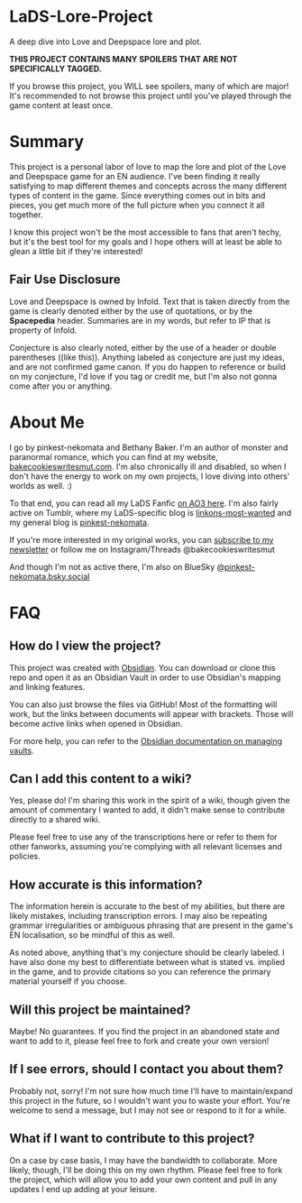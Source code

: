 # LaDS-Lore-Project
 A deep dive into Love and Deepspace lore and plot.

**THIS PROJECT CONTAINS MANY SPOILERS THAT ARE NOT SPECIFICALLY TAGGED.**

If you browse this project, you WILL see spoilers, many of which are major! It's recommended to not browse this project until you've played through the game content at least once.

# Summary
This project is a personal labor of love to map the lore and plot of the Love and Deepspace game for an EN audience. I've been finding it really satisfying to map different themes and concepts across the many different types of content in the game. Since everything comes out in bits and pieces, you get much more of the full picture when you connect it all together.

I know this project won't be the most accessible to fans that aren't techy, but it's the best tool for my goals and I hope others will at least be able to glean a little bit if they're interested!

## Fair Use Disclosure
Love and Deepspace is owned by Infold. Text that is taken directly from the game is clearly denoted either by the use of quotations, or by the **Spacepedia** header. Summaries are in my words, but refer to IP that is property of Infold.

Conjecture is also clearly noted, either by the use of a header or double parentheses ((like this)). Anything labeled as conjecture are just my ideas, and are not confirmed game canon. If you do happen to reference or build on my conjecture, I'd love if you tag or credit me, but I'm also not gonna come after you or anything.

# About Me
I go by pinkest-nekomata and Bethany Baker. I'm an author of monster and paranormal romance, which you can find at my website, [bakecookieswritesmut.com](http://bakecookieswritesmut.com). I'm also chronically ill and disabled, so when I don't have the energy to work on my own projects, I love diving into others' worlds as well. :)

To that end, you can read all my LaDS Fanfic [on AO3 here](https://archiveofourown.org/users/pinkest_nekomata/works?fandom_id=105143371). I'm also fairly active on Tumblr, where my LaDS-specific blog is [linkons-most-wanted](https://www.tumblr.com/linkons-most-wanted) and my general blog is [pinkest-nekomata](https://www.tumblr.com/pinkest-nekomata).

If you're more interested in my original works, you can [subscribe to my newsletter](https://bakecookieswritesmut.com/subscribe/) or follow me on Instagram/Threads @bakecookieswritesmut

And though I'm not as active there, I'm also on BlueSky [@pinkest-nekomata.bsky.social](https://bsky.app/profile/pinkest-nekomata.bsky.social)
# FAQ

## How do I view the project?
This project was created with [Obsidian](https://obsidian.md). You can download or clone this repo and open it as an Obsidian Vault in order to use Obsidian's mapping and linking features.

You can also just browse the files via GitHub! Most of the formatting will work, but the links between documents will appear with brackets. Those will become active links when opened in Obsidian.

For more help, you can refer to the [Obsidian documentation on managing vaults](https://help.obsidian.md/Files+and+folders/Manage+vaults).

## Can I add this content to a wiki?
 Yes, please do! I'm sharing this work in the spirit of a wiki, though given the amount of commentary I wanted to add, it didn't make sense to contribute directly to a shared wiki. 
 
 Please feel free to use any of the transcriptions here or refer to them for other fanworks, assuming you're complying with all relevant licenses and policies.

## How accurate is this information?
The information herein is accurate to the best of my abilities, but there are likely mistakes, including transcription errors. I may also be repeating grammar irregularities or ambiguous phrasing that are present in the game's EN localisation, so be mindful of this as well.

As noted above, anything that's my conjecture should be clearly labeled. I have also done my best to differentiate between what is stated vs. implied in the game, and to provide citations so you can reference the primary material yourself if you choose. 

## Will this project be maintained?
Maybe! No guarantees. If you find the project in an abandoned state and want to add to it, please feel free to fork and create your own version!

## If I see errors, should I contact you about them?
Probably not, sorry! I'm not sure how much time I'll have to maintain/expand this project in the future, so I wouldn't want you to waste your effort. You're welcome to send a message, but I may not see or respond to it for a while.

## What if I want to contribute to this project?
On a case by case basis, I may have the bandwidth to collaborate. More likely, though, I'll be doing this on my own rhythm. Please feel free to fork the project, which will allow you to add your own content and pull in any updates I end up adding at your leisure.
